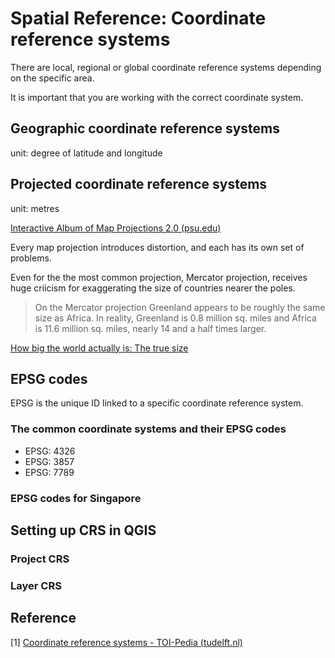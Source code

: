 # Spatial Reference: Coordinate reference systems

There are local, regional or global coordinate reference systems depending on the specific area.

It is important that you are working with the correct coordinate system.

## Geographic coordinate reference systems

unit: degree of latitude and longitude

## Projected coordinate reference systems

unit: metres

[Interactive Album of Map Projections 2.0 (psu.edu)](https://projections.mgis.psu.edu/)

Every map projection introduces distortion, and each has its own set of problems. 

Even for the the most common projection, Mercator projection, receives huge criicism for exaggerating the size of countries nearer the poles. 

> On the Mercator projection Greenland appears to be roughly the same size as Africa. In reality, Greenland is 0.8 million sq. miles and Africa is 11.6 million sq. miles, nearly 14 and a half times larger.

[How big the world actually is: The true size](https://www.thetruesize.com/)



## EPSG codes

EPSG is the unique ID linked to a specific coordinate reference system.

### The common coordinate systems and their EPSG codes

- EPSG: 4326
- EPSG: 3857
- EPSG: 7789

### EPSG codes for Singapore

## Setting up CRS in QGIS

### Project CRS

### Layer CRS



## Reference

[1] [Coordinate reference systems - TOI-Pedia (tudelft.nl)](http://wiki.bk.tudelft.nl/toi-pedia/Coordinate_reference_systems)